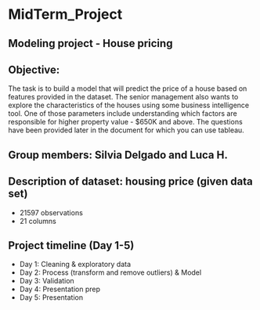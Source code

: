 # MidTerm_Project

## Modeling project - House pricing

## Objective: 

The task is to build a model that will predict the price of a house based on features provided in the dataset. The senior management also wants to explore the characteristics of the houses using some business intelligence tool. One of those parameters include understanding which factors are responsible for higher property value - $650K and above. The questions have been provided later in the document for which you can use tableau.

## Group members: Silvia Delgado and Luca H.


## Description of dataset: housing price (given data set)
+ 21597 observations
+ 21 columns

## Project timeline (Day 1-5)

 + Day 1: Cleaning & exploratory data
 + Day 2: Process (transform and remove outliers) & Model
 + Day 3: Validation
 + Day 4: Presentation prep
 + Day 5: Presentation

